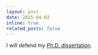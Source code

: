 ```yaml
---
layout: post
date: 2025-04-03
inline: true
related_posts: false
---
```


I will defend my [Ph.D. dissertation](https://mathsci.kaist.ac.kr/home/schedules/seminar/?idx=-3577#heading-3577).
